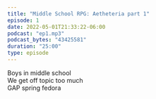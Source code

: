 ```yaml
---
title: "Middle School RPG: Aetheteria part 1"
episode: 1
date: 2022-05-01T21:33:22-06:00
podcast: "ep1.mp3"
podcast_bytes: "43425581"
duration: "25:00"
type: episode
---
```


Boys in middle school<br>
We get off topic too much<br>
GAP spring fedora
